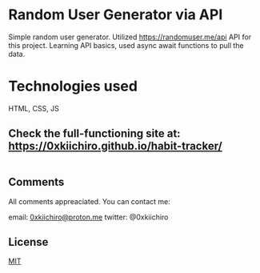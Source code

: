# Random User Generator via API

Simple random user generator. Utilized https://randomuser.me/api API for this project. Learning API basics, used async await functions to pull the data.

# Technologies used

HTML, CSS, JS

## Check the full-functioning site at: https://0xkiichiro.github.io/habit-tracker/

![]()

## Comments

All comments appreaciated. You can contact me:

email: 0xkiichiro@proton.me
twitter: @0xkiichiro

## License

[MIT](https://choosealicense.com/licenses/mit/)
